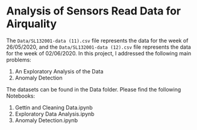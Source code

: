 # Analysis of Sensors Read Data for Airquality 
The `Data/SL132001-data (11).csv` file represents the data for the week of 26/05/2020, and the `Data/SL132001-data (12).csv` file represents the data for the week of 02/06/2020. In this project, I addressed the following main problems:
1. An Exploratory Analysis of the Data
2. Anomaly Detection

The datasets can be found in the Data folder. Please find the following Notebooks:

1. Gettin and Cleaning Data.ipynb
2. Exploratory Data Analysis.ipynb
3. Anomaly Detection.ipynb
